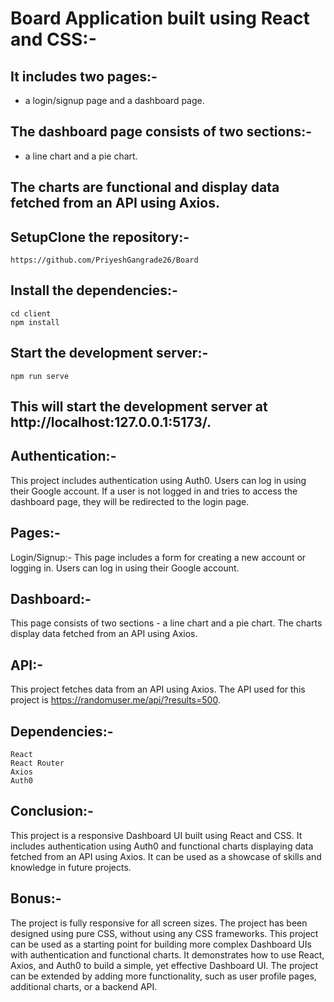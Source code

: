 # Board Application built using React and CSS:-

## It includes two pages:-
- a login/signup page and a dashboard page. 

## The dashboard page consists of two sections:-
- a line chart and a pie chart. 

## The charts are functional and display data fetched from an API using Axios.

## SetupClone the repository:-
```
https://github.com/PriyeshGangrade26/Board
```

## Install the dependencies:-
```
cd client
npm install
```

## Start the development server:-
```
npm run serve
```

## This will start the development server at http://localhost:127.0.0.1:5173/.

## Authentication:-
This project includes authentication using Auth0. Users can log in using their Google account. If a user is not logged in and tries to access the dashboard page, they will be redirected to the login page.

## Pages:-
Login/Signup:- This page includes a form for creating a new account or logging in. Users can log in using their Google account.

## Dashboard:- 
This page consists of two sections - a line chart and a pie chart. The charts display data fetched from an API using Axios.

## API:-
This project fetches data from an API using Axios. The API used for this project is https://randomuser.me/api/?results=500.

## Dependencies:-
```
React
React Router
Axios
Auth0
```
## Conclusion:-
This project is a responsive Dashboard UI built using React and CSS. It includes authentication using Auth0 and functional charts displaying data fetched from an API using Axios. It can be used as a showcase of skills and knowledge in future projects.

## Bonus:- 
The project is fully responsive for all screen sizes.
The project has been designed using pure CSS, without using any CSS frameworks.
This project can be used as a starting point for building more complex Dashboard UIs with authentication and functional charts. It demonstrates how to use React, Axios, and Auth0 to build a simple, yet effective Dashboard UI. The project can be extended by adding more functionality, such as user profile pages, additional charts, or a backend API.
